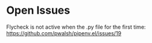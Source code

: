 # Open Issues

Flycheck is not active when the .py file for the first time:
https://github.com/pwalsh/pipenv.el/issues/19
